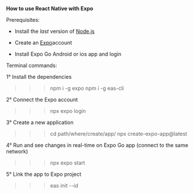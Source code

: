 **How to use React Native with Expo**

Prerequisites:

- Install the *last* version of [Node.js](https://nodejs.org/)

- Create an [Expo](https://expo.dev/)account

- Install Expo Go Android or ios app and login

Terminal commands:

1° Install the dependencies
>>> npm i -g expo
>>> npm i -g eas-cli

2° Connect the Expo account
>>> npx expo login

3° Create a new application
>>> cd path/where/create/app/
>>> npx create-expo-app@latest

4° Run and see changes in real-time on Expo Go app (connect to the same network)
>>> npx expo start

5° Link the app to Expo project
>>> eas init --id <project id provided by Expo>
